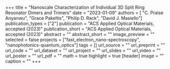 +++
title = "Nanoscale Characterization of Individual 3D Split Ring Resonator Dimers and Trimers"
date = "2023-01-09"
authors = [ "C. Praise Anyanwu", "Grace Pakeltis", "Philip D. Rack", "David J. Masiello"]
publication_types = ["2"]
publication = "ACS Applied Optical Materials, accepted (2023)"
publication_short = "ACS Applied Optical Materials, accepted (2023)"
abstract = ""
abstract_short = ""
image_preview = ""
selected = false
projects = ["fast_electron_nano-spectroscopy", "nanophotonics-quantum_optics"]
tags = []
url_source = ""
url_preprint = ""
url_code = ""
url_dataset = ""
url_project = ""
url_slides = ""
url_video = ""
url_poster = ""
url_pdf = ""
math = true
highlight = true
[header]
image = ""
caption = ""
+++